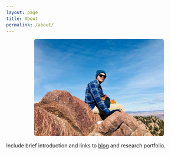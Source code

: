 ```yaml
---
layout: page
title: About
permalink: /about/
---
```

<img src="/profile.jpg" alt='Brennan hiking' style="width: 70%; margin: auto; display: block; border-radius:2%"><br>
Include brief introduction and links to <a href="https://www.medium.com/@bborlaug" target="_blank">blog</a> and research portfolio.
